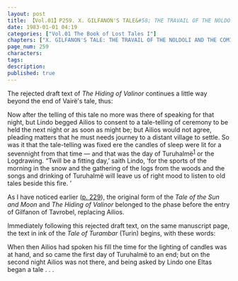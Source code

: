 ```yaml
---
layout: post
title: 【Vol.01】P259. X. GILFANON'S TALE&#58; THE TRAVAIL OF THE NOLDOLI AND THE COMING OF MANKIND
date: 1983-01-01 04:19
categories: ["Vol.01 The Book of Lost Tales I"]
chapters: ["X. GILFANON'S TALE: THE TRAVAIL OF THE NOLDOLI AND THE COMING OF MANKIND"]
page_num: 259
characters: 
tags: 
description: 
published: true
---
```


The rejected draft text of <I>The Hiding of Valinor</I> continues a little way beyond the end of Vairë's tale, thus:

Now after the telling of this tale no more was there of speaking for that night, but Lindo begged Ailios to consent to a tale-telling of ceremony to be held the next night or as soon as might be; but Ailios would not agree, pleading matters that he must needs journey to a distant village to settle. So was it that the tale-telling was fixed ere the candles of sleep were lit for a sevennight from that time — and that was the day of Turuhalmë<SUP>[1]({{site.baseurl}}/vol01-p278)</SUP> or the Logdrawing. “Twill be a fitting day,’ saith Lindo, ‘for the sports of the morning in the snow and the gathering of the logs from the woods and the songs and drinking of Turuhalmë will leave us of right mood to listen to old tales beside this fire. ’

As I have noticed earlier ([p. 229]({{site.baseurl}}/vol01-p229)), the original form of the <I>Tale of the Sun and Moon</I> and <I>The Hiding of Valinor</I> belonged to the phase before the entry of Gilfanon of Tavrobel, replacing Ailios.

Immediately following this rejected draft text, on the same manuscript page, the text in ink of the <I>Tale of Turambar</I> (Turin) begins, with these words:

When then Ailios had spoken his fill the time for the lighting of candles was at hand, and so came the first day of Turuhalmë to an end; but on the second night Ailios was not there, and being asked by Lindo one Eltas began a tale . . .

